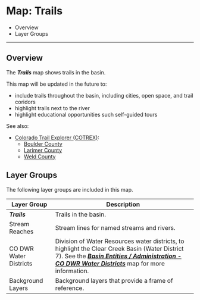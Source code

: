 # Map: Trails #

*   Overview
*   Layer Groups

----------

## Overview ##

The ***Trails*** map shows trails in the basin.

This map will be updated in the future to:

*   include trails throughout the basin, including cities, open space, and trail coridors
*   highlight trails next to the river
*   highlight educational opportunities such self-guided tours

See also:

*   [Colorado Trail Explorer (COTREX)](https://trails.colorado.gov/):
    +   [Boulder County](https://trails.colorado.gov/places/na~1930342)
    +   [Larimer County](https://trails.colorado.gov/places/na~1931563)
    +   [Weld County](https://trails.colorado.gov/places/na~1931512)

## Layer Groups ##

The following layer groups are included in this map.

| **Layer Group** | **Description** |
| -- | -- |
| ***Trails*** | Trails in the basin. |
| Stream Reaches | Stream lines for named streams and rivers. |
| CO DWR Water Districts | Division of Water Resources water districts, to highlight the Clear Creek Basin (Water District 7).  See the [***Basin Entities / Administration - CO DWR Water Districts***](#map/entities-codwr-waterdistricts) map for more information. |
| Background Layers | Background layers that provide a frame of reference. |
